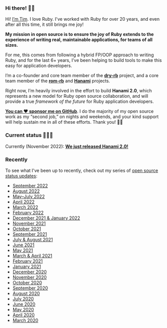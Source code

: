 ### Hi there! 👋🏼

Hi! [I’m Tim](https://timriley.info/). I love Ruby. I've worked with Ruby for over 20 years, and even after all this time, it still brings me joy!

**My mission in open source is to ensure the joy of Ruby extends to the experience of writing real, maintainable applications, for teams of all sizes.**

For me, this comes from following a hybrid FP/OOP approach to writing Ruby, and for the last 6+ years, I’ve  been helping to build tools to make this easy for application developers.

I’m a co-founder and core team member of the [**dry-rb**](https://dry-rb.org) project, and a core team member of the [**rom-rb**](https://rom-rb.org) and [**Hanami**](https://hanamirb.org) projects.

Right now, I’m heavily involved in the effort to build **Hanami 2.0**, which represents a new model for Ruby open source collaboration, and will provide a true  _framework of the future_ for Ruby application developers.

[**You can ❤️ sponsor me on GitHub**](https://github.com/sponsors/timriley). I do the majority of my open source work as my “second job,” on nights and weekends, and your kind support will help sustain me in all of these efforts. Thank you! 🙏🏼

### Current status 👨🏻‍💻

Currently (November 2022): **[We just released Hanami 2.0!](https://hanamirb.org/blog/2022/11/22/announcing-hanami-200/)**

### Recently

To see what I've been up to recently, check out my series of [open source status updates](https://timriley.info/):

- [September 2022](https://timriley.info/writing/2022/10/20/open-source-status-update-september-2022)
- [August 2022](https://timriley.info/writing/2022/09/18/open-source-status-update-august-2022/)
- [May–July 2022](https://timriley.info/writing/2022/08/08/open-source-status-update-may-july-2022/)
- [April 2022](https://timriley.info/writing/2022/05/15/open-source-status-update-april-2022)
- [March 2022](https://timriley.info/writing/2022/04/10/open-source-status-update-march-2022/)
- [February 2022](https://timriley.info/writing/2022/03/19/open-source-status-update-february-2022/)
- [December 2021 & January 2022](https://timriley.info/writing/2022/02/14/open-source-status-update-december-2021-january-2022/)
- [November 2021](https://timriley.info/writing/2021/12/13/open-source-status-update-november-2021/)
- [October 2021](https://timriley.info/writing/2021/11/15/open-source-status-update-october-2021/)
- [September 2021](https://timriley.info/writing/2021/10/11/open-source-status-update-september-2021/)
- [July & August 2021](https://timriley.info/writing/2021/09/06/open-source-status-update-july-august-2021/)
- [June 2021](https://timriley.info/writing/2021-07-11/open-source-status-update-june-2021)
- [May 2021](https://timriley.info/writing/2021/06/08/open-source-status-update-may-2021)
- [March & April 2021](https://timriley.info/writing/2021/05/10/open-source-status-update-march-april-2021/)
- [February 2021](https://timriley.info/writing/2021/03/09/open-source-status-update-february-2021)
- [January 2021](https://timriley.info/writing/2021/02/01/open-source-status-update-january-2021)
- [December 2020](https://timriley.info/writing/2021/01/06/open-source-status-update-december-2020)
- [November 2020](https://timriley.info/writing/2020/12/07/open-source-status-update-november-2020)
- [October 2020](https://timriley.info/writing/2020/11/03/open-source-status-update-october-2020)
- [September 2020](https://timriley.info/writing/2020/10/06/open-source-status-update-september-2020)
- [August 2020](https://timriley.info/writing/2020/08/31/open-source-status-update-august-2020)
- [July 2020](https://timriley.info/writing/2020/08/03/open-source-status-update-july-2020)
- [June 2020](https://timriley.info/writing/2020/06/28/open-source-status-update-june-2020)
- [May 2020](https://timriley.info/writing/2020/06/01/open-source-status-update-may-2020)
- [April 2020](https://timriley.info/writing/2020/04/30/open-source-status-update-april-2020)
- [March 2020](https://timriley.info/writing/2020/03/27/open-source-status-update-march-2020)
